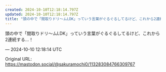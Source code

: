 ```yaml
---
created: 2024-10-10T12:18:14.797Z
updated: 2024-10-10T12:18:14.797Z
title: "頭の中で「間取りドリ〜ムLDK」っていう言葉がぐるぐるしてるけど、これから2連続する…！[...]"
---
```


<p>頭の中で「間取りドリ〜ムLDK」っていう言葉がぐるぐるしてるけど、これから2連続する…！</p>

&mdash; 2024-10-10 12:18:14 UTC

Original URL: https://mastodon.social/@sakuramochi0/113283084766309767
